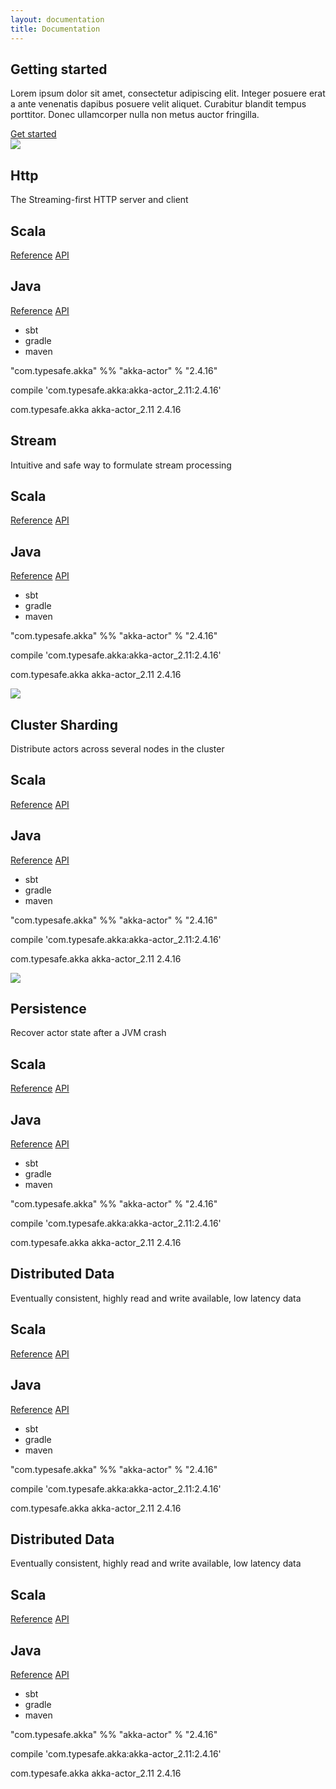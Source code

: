 ```yaml
---
layout: documentation
title: Documentation
---
```



<section class="wrapper">
  <div class="row">
    <div class="sevencol">
      <h1>Getting started</h1>
      <p>Lorem ipsum dolor sit amet, consectetur adipiscing elit. Integer posuere erat a ante venenatis dapibus posuere velit aliquet. Curabitur blandit tempus porttitor. Donec ullamcorper nulla non metus auctor fringilla.</p>
    </div>
    <div class="fivecol">
      <a class="btn getStarted" href="/documentationContents.html">Get started</a>
    </div>
  </div>
</section>

<section class="wrapper">
  <div class="row">
    <div class="docModuleGrid">
      <div class="box">
        <img src="{{ site.baseurl }}/resources/images/change.png" class="mayChangeStamp" />
        <h1>Http</h1>
        <span class="underLine"></span>
        <p>The Streaming-first HTTP server and client</p>
        <div class="docMeta">
          <div class="docMetaContent">
            <h2>Scala</h2>
            <a href="">Reference</a>
            <a href="">API</a>
          </div>
          <div class="docMetaContent">
            <h2>Java</h2>
            <a href="">Reference</a>
            <a href="">API</a>
          </div>
        </div>
        <div class="docTabPanel">
          <ul class="tabPanelList">
            <li rel="1-panel-sbt" class="active">sbt</li>
            <li rel="1-panel-gradle">gradle</li>
            <li rel="1-panel-maven">maven</li>
          </ul>
          <div id="1-panel-sbt" class="tabPanel active">
            <p>"com.typesafe.akka" %% "akka-actor" % "2.4.16"</p>
          </div>
          <div id="1-panel-gradle" class="tabPanel">
            <p>compile 'com.typesafe.akka:akka-actor_2.11:2.4.16'</p>
          </div>
          <div id="1-panel-maven" class="tabPanel">
            <p>
              <dependency>
              <groupId>com.typesafe.akka</groupId>
              <artifactId>akka-actor_2.11</artifactId>
              <version>2.4.16</version>
              </dependency>
            </p>
          </div>
        </div>
      </div>
      <div class="box">
        <h1>Stream</h1>
        <span class="underLine"></span>
        <p>Intuitive and safe way to formulate stream processing</p>
        <div class="docMeta">
          <div class="docMetaContent">
            <h2>Scala</h2>
            <a href="">Reference</a>
            <a href="">API</a>
          </div>
          <div class="docMetaContent">
            <h2>Java</h2>
            <a href="">Reference</a>
            <a href="">API</a>
          </div>
        </div>
        <div class="docTabPanel">
          <ul class="tabPanelList">
            <li rel="2-panel-sbt" class="active">sbt</li>
            <li rel="2-panel-gradle">gradle</li>
            <li rel="2-panel-maven">maven</li>
          </ul>
          <div id="2-panel-sbt" class="tabPanel active">
            <p>"com.typesafe.akka" %% "akka-actor" % "2.4.16"</p>
          </div>
          <div id="2-panel-gradle" class="tabPanel">
            <p>compile 'com.typesafe.akka:akka-actor_2.11:2.4.16'</p>
          </div>
          <div id="2-panel-maven" class="tabPanel">
            <p>
              <dependency>
              <groupId>com.typesafe.akka</groupId>
              <artifactId>akka-actor_2.11</artifactId>
              <version>2.4.16</version>
              </dependency>
            </p>
          </div>
        </div>
      </div>
      <div class="box">
        <img src="{{ site.baseurl }}/resources/images/change.png" class="mayChangeStamp" />
        <h1>Cluster Sharding</h1>
        <span class="underLine"></span>
        <p>Distribute actors across several nodes in the cluster</p>
        <div class="docMeta">
          <div class="docMetaContent">
            <h2>Scala</h2>
            <a href="">Reference</a>
            <a href="">API</a>
          </div>
          <div class="docMetaContent">
            <h2>Java</h2>
            <a href="">Reference</a>
            <a href="">API</a>
          </div>
        </div>
        <div class="docTabPanel">
          <ul class="tabPanelList">
            <li rel="3-panel-sbt" class="active">sbt</li>
            <li rel="3-panel-gradle">gradle</li>
            <li rel="3-panel-maven">maven</li>
          </ul>
          <div id="3-panel-sbt" class="tabPanel active">
            <p>"com.typesafe.akka" %% "akka-actor" % "2.4.16"</p>
          </div>
          <div id="3-panel-gradle" class="tabPanel">
            <p>compile 'com.typesafe.akka:akka-actor_2.11:2.4.16'</p>
          </div>
          <div id="3-panel-maven" class="tabPanel">
            <p>
              <dependency>
              <groupId>com.typesafe.akka</groupId>
              <artifactId>akka-actor_2.11</artifactId>
              <version>2.4.16</version>
              </dependency>
            </p>
          </div>
        </div>
      </div>
    </div>
  </div>
  <div class="row">
    <div class="docModuleGrid">
      <div class="box">
        <img src="{{ site.baseurl }}/resources/images/change.png" class="mayChangeStamp" />
        <h1>Persistence</h1>
        <span class="underLine"></span>
        <p>Recover actor state after a JVM crash</p>
        <div class="docMeta">
          <div class="docMetaContent">
            <h2>Scala</h2>
            <a href="">Reference</a>
            <a href="">API</a>
          </div>
          <div class="docMetaContent">
            <h2>Java</h2>
            <a href="">Reference</a>
            <a href="">API</a>
          </div>
        </div>
        <div class="docTabPanel">
          <ul class="tabPanelList">
            <li rel="4-panel-sbt" class="active">sbt</li>
            <li rel="4-panel-gradle">gradle</li>
            <li rel="4-panel-maven">maven</li>
          </ul>
          <div id="4-panel-sbt" class="tabPanel active">
            <p>"com.typesafe.akka" %% "akka-actor" % "2.4.16"</p>
          </div>
          <div id="4-panel-gradle" class="tabPanel">
            <p>compile 'com.typesafe.akka:akka-actor_2.11:2.4.16'</p>
          </div>
          <div id="4-panel-maven" class="tabPanel">
            <p>
              <dependency>
              <groupId>com.typesafe.akka</groupId>
              <artifactId>akka-actor_2.11</artifactId>
              <version>2.4.16</version>
              </dependency>
            </p>
          </div>
        </div>
      </div>
      <div class="box">
        <h1>Distributed Data</h1>
        <span class="underLine"></span>
        <p>Eventually consistent, highly read and write available, low latency data</p>
        <div class="docMeta">
          <div class="docMetaContent">
            <h2>Scala</h2>
            <a href="">Reference</a>
            <a href="">API</a>
          </div>
          <div class="docMetaContent">
            <h2>Java</h2>
            <a href="">Reference</a>
            <a href="">API</a>
          </div>
        </div>
        <div class="docTabPanel">
          <ul class="tabPanelList">
            <li rel="5-panel-sbt" class="active">sbt</li>
            <li rel="5-panel-gradle">gradle</li>
            <li rel="5-panel-maven">maven</li>
          </ul>
          <div id="5-panel-sbt" class="tabPanel active">
            <p>"com.typesafe.akka" %% "akka-actor" % "2.4.16"</p>
          </div>
          <div id="5-panel-gradle" class="tabPanel">
            <p>compile 'com.typesafe.akka:akka-actor_2.11:2.4.16'</p>
          </div>
          <div id="5-panel-maven" class="tabPanel">
            <p>
              <dependency>
              <groupId>com.typesafe.akka</groupId>
              <artifactId>akka-actor_2.11</artifactId>
              <version>2.4.16</version>
              </dependency>
            </p>
          </div>
        </div>
      </div>
      <div class="box">
        <h1>Distributed Data</h1>
        <span class="underLine"></span>
        <p>Eventually consistent, highly read and write available, low latency data</p>
        <div class="docMeta">
          <div class="docMetaContent">
            <h2>Scala</h2>
            <a href="">Reference</a>
            <a href="">API</a>
          </div>
          <div class="docMetaContent">
            <h2>Java</h2>
            <a href="">Reference</a>
            <a href="">API</a>
          </div>
        </div>
        <div class="docTabPanel">
          <ul class="tabPanelList">
            <li rel="6-panel-sbt" class="active">sbt</li>
            <li rel="6-panel-gradle">gradle</li>
            <li rel="6-panel-maven">maven</li>
          </ul>
          <div id="6-panel-sbt" class="tabPanel active">
            <p>"com.typesafe.akka" %% "akka-actor" % "2.4.16"</p>
          </div>
          <div id="6-panel-gradle" class="tabPanel">
            <p>compile 'com.typesafe.akka:akka-actor_2.11:2.4.16'</p>
          </div>
          <div id="6-panel-maven" class="tabPanel">
            <p>
              <dependency>
              <groupId>com.typesafe.akka</groupId>
              <artifactId>akka-actor_2.11</artifactId>
              <version>2.4.16</version>
              </dependency>
            </p>
          </div>
        </div>
      </div>
    </div>
  </div>
</section>